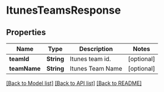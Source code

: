 # ItunesTeamsResponse

## Properties
Name | Type | Description | Notes
------------ | ------------- | ------------- | -------------
**teamId** | **String** | Itunes team id. | [optional] 
**teamName** | **String** | Itunes Team Name | [optional] 

[[Back to Model list]](../README.md#documentation-for-models) [[Back to API list]](../README.md#documentation-for-api-endpoints) [[Back to README]](../README.md)


